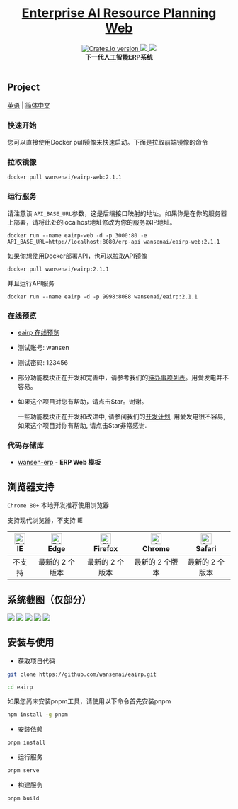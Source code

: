 <p align="center">
<!--   <a href="https://www.antdv.com/">
    <img width="350" src="/images/wansenai-logo.png">
  </a> -->
</p>
<h1 align="center">
  <a href="#" target="_blank">Enterprise AI Resource Planning Web</a>
</h1>
<div align="center">
  <!-- nodejs build status-->
  <a href="https://github.com/wansenai/wansen-erp/blob/master/.github/workflows/node.js.yml">
    <img src="https://img.shields.io/github/actions/workflow/status/wansenai/wansen-erp/node.js.yml"
    alt="Crates.io version" />
  </a>
  <a href="">
    <img src="https://img.shields.io/github/repo-size/wansenai/wansen-erp"/>
  </a>
  <a href="">
    <img src="https://img.shields.io/github/last-commit/wansenai/wansen-erp"/>
  </a>

</div>

<div align="center">
   <strong>下一代人工智能ERP系统</strong>
</div>
<br />

## Project
[英语](README.md) | [简体中文](./README-zh_CN.md)

### 快速开始

您可以直接使用Docker pull镜像来快速启动。下面是拉取前端镜像的命令

### 拉取镜像
```shell
docker pull wansenai/eairp-web:2.1.1
```

### 运行服务
请注意该 `API_BASE_URL`参数，这是后端接口映射的地址。如果你是在你的服务器
上部署，请将此处的localhost地址修改为你的服务器IP地址。
```shell
docker run --name eairp-web -d -p 3000:80 -e API_BASE_URL=http://localhost:8080/erp-api wansenai/eairp-web:2.1.1
```
如果你想使用Docker部署API，也可以拉取API镜像
```shell
docker pull wansenai/eairp:2.1.1
```
并且运行API服务
```shell
docker run --name eairp -d -p 9998:8088 wansenai/eairp:2.1.1
```

### 在线预览
- [eairp 在线预览](https://erp.wansen.cloud/)
- 测试账号: wansen
- 测试密码: 123456
- 部分功能模块正在开发和完善中，请参考我们的[待办事项列表](https://github.com/wansenai/eairp-web/issues/41)。用爱发电并不容易。
- 如果这个项目对您有帮助，请点击Star。谢谢。

  一些功能模块正在开发和改进中, 请参阅我们的[开发计划](https://github.com/wansenai/eairp-web/issues/42), 用爱发电很不容易, 如果这个项目对你有帮助, 请点击Star非常感谢.

### 代码存储库
- [wansen-erp](https://github.com/wansenai/wansen-erp) - **ERP Web 模板**

## 浏览器支持

`Chrome 80+` 本地开发推荐使用浏览器

支持现代浏览器，不支持 IE

| [<img src="https://raw.githubusercontent.com/alrra/browser-logos/master/src/edge/edge_48x48.png" alt=" Edge" width="24px" height="24px" />](http://godban.github.io/browsers-support-badges/)</br>IE | [<img src="https://raw.githubusercontent.com/alrra/browser-logos/master/src/edge/edge_48x48.png" alt=" Edge" width="24px" height="24px" />](http://godban.github.io/browsers-support-badges/)</br>Edge | [<img src="https://raw.githubusercontent.com/alrra/browser-logos/master/src/firefox/firefox_48x48.png" alt="Firefox" width="24px" height="24px" />](http://godban.github.io/browsers-support-badges/)</br>Firefox | [<img src="https://raw.githubusercontent.com/alrra/browser-logos/master/src/chrome/chrome_48x48.png" alt="Chrome" width="24px" height="24px" />](http://godban.github.io/browsers-support-badges/)</br>Chrome | [<img src="https://raw.githubusercontent.com/alrra/browser-logos/master/src/safari/safari_48x48.png" alt="Safari" width="24px" height="24px" />](http://godban.github.io/browsers-support-badges/)</br>Safari |
| :-: | :-: | :-: | :-: | :-: |
| 不支持 | 最新的 2 个版本 | 最新的 2 个版本 | 最新的 2 个版本 | 最新的 2 个版本 |

## 系统截图（仅部分）
![](images/login-page-en.png)
![](images/home-page-zh.png)
![](images/user-manage-zh.png)
![](images/add-menu-zh.png)
![](images/role-permission-zh.png)

## 安装与使用

- 获取项目代码

```bash
git clone https://github.com/wansenai/eairp.git

cd eairp
```

如果您尚未安装pnpm工具，请使用以下命令首先安装pnpm
```bash
npm install -g pnpm
```

- 安装依赖

```bash
pnpm install
```

- 运行服务
```bash
pnpm serve
```

- 构建服务
```bash
pnpm build
```
